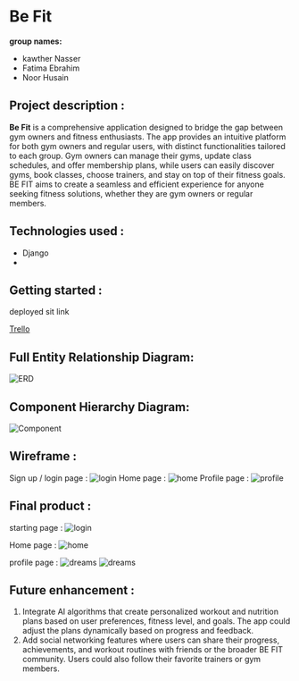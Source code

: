 # Be Fit 

**group names:**
- kawther Nasser
- Fatima Ebrahim
- Noor Husain


**Project description :**
---------------------------------------------------
**Be Fit** is a comprehensive  application designed to bridge the gap between gym owners and fitness enthusiasts. The app provides an intuitive platform for both gym owners and regular users, with distinct functionalities tailored to each group. Gym owners can manage their gyms, update class schedules, and offer membership plans, while users can easily discover gyms, book classes, choose trainers, and stay on top of their fitness goals. BE FIT aims to create a seamless and efficient experience for anyone seeking fitness solutions, whether they are gym owners or regular members.

**Technologies used :**
---------------------------------------------------
- Django
- 

**Getting started :**
----------------------------------------------------
 deployed sit link 

 [Trello](https://trello.com/invite/b/67876e15838f54102fba8d08/ATTI576a99d5228a16934ed3ad7311000430123AC680/befit)

**Full Entity Relationship Diagram:**
----------------------------------------------------
![ERD](img/ERD.jpeg)

**Component Hierarchy Diagram:**
----------------------------------------------------
![Component](img/6.png)

**Wireframe :**
----------------------------------------------------
Sign up / login page :
![login](img/1.png)
Home page :
![home](img/2.png)
Profile page :
![profile](img/3.png)



**Final product :**
----------------------------------------------------
starting page :
![login](img/final1.jpeg)

Home page :
![home](img/final2.jpeg)

profile page :
![dreams](img/final4.jpeg)
![dreams](img/final5.jpeg)





**Future enhancement :**
----------------------------------------------------

1. Integrate AI algorithms that create personalized workout and nutrition plans based on user preferences, fitness level, and goals. The app could adjust the plans dynamically based on progress and feedback.
2.  Add social networking features where users can share their progress, achievements, and workout routines with friends or the broader BE FIT community. Users could also follow their favorite trainers or gym members.
